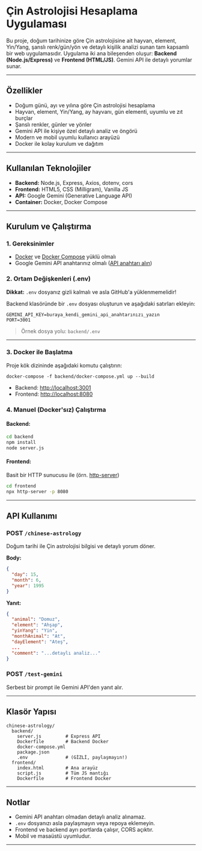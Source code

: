 # Çin Astrolojisi Hesaplama Uygulaması

Bu proje, doğum tarihinize göre Çin astrolojisine ait hayvan, element, Yin/Yang, şanslı renk/gün/yön ve detaylı kişilik analizi sunan tam kapsamlı bir web uygulamasıdır. Uygulama iki ana bileşenden oluşur: **Backend (Node.js/Express)** ve **Frontend (HTML/JS)**. Gemini API ile detaylı yorumlar sunar.

---

## Özellikler

- Doğum günü, ayı ve yılına göre Çin astrolojisi hesaplama
- Hayvan, element, Yin/Yang, ay hayvanı, gün elementi, uyumlu ve zıt burçlar
- Şanslı renkler, günler ve yönler
- Gemini API ile kişiye özel detaylı analiz ve öngörü
- Modern ve mobil uyumlu kullanıcı arayüzü
- Docker ile kolay kurulum ve dağıtım

---

## Kullanılan Teknolojiler

- **Backend:** Node.js, Express, Axios, dotenv, cors
- **Frontend:** HTML5, CSS (Milligram), Vanilla JS
- **API:** Google Gemini (Generative Language API)
- **Container:** Docker, Docker Compose

---

## Kurulum ve Çalıştırma

### 1. Gereksinimler
- [Docker](https://www.docker.com/) ve [Docker Compose](https://docs.docker.com/compose/) yüklü olmalı
- Google Gemini API anahtarınız olmalı ([API anahtarı alın](https://aistudio.google.com/app/apikey))

### 2. Ortam Değişkenleri (.env)
**Dikkat:** `.env` dosyanız gizli kalmalı ve asla GitHub'a yüklenmemelidir!

Backend klasöründe bir `.env` dosyası oluşturun ve aşağıdaki satırları ekleyin:

```env
GEMINI_API_KEY=buraya_kendi_gemini_api_anahtarınızı_yazın
PORT=3001
```

> Örnek dosya yolu: `backend/.env`

---

### 3. Docker ile Başlatma
Proje kök dizininde aşağıdaki komutu çalıştırın:

```
docker-compose -f backend/docker-compose.yml up --build
```

- Backend: [http://localhost:3001](http://localhost:3001)
- Frontend: [http://localhost:8080](http://localhost:8080)

### 4. Manuel (Docker'sız) Çalıştırma
#### Backend:
```bash
cd backend
npm install
node server.js
```
#### Frontend:
Basit bir HTTP sunucusu ile (örn. [http-server](https://www.npmjs.com/package/http-server))
```bash
cd frontend
npx http-server -p 8080
```

---

## API Kullanımı

### POST `/chinese-astrology`
Doğum tarihi ile Çin astrolojisi bilgisi ve detaylı yorum döner.

**Body:**
```json
{
  "day": 15,
  "month": 6,
  "year": 1995
}
```

**Yanıt:**
```json
{
  "animal": "Domuz",
  "element": "Ahşap",
  "yinYang": "Yin",
  "monthAnimal": "At",
  "dayElement": "Ateş",
  ...
  "comment": "...detaylı analiz..."
}
```

### POST `/test-gemini`
Serbest bir prompt ile Gemini API'den yanıt alır.

---

## Klasör Yapısı

```
chinese-astrology/
  backend/
    server.js         # Express API
    Dockerfile        # Backend Docker
    docker-compose.yml
    package.json
    .env              # (GİZLİ, paylaşmayın!)
  frontend/
    index.html        # Ana arayüz
    script.js         # Tüm JS mantığı
    Dockerfile        # Frontend Docker
```

---

## Notlar
- Gemini API anahtarı olmadan detaylı analiz alınamaz.
- `.env` dosyanızı asla paylaşmayın veya repoya eklemeyin.
- Frontend ve backend ayrı portlarda çalışır, CORS açıktır.
- Mobil ve masaüstü uyumludur.

---

